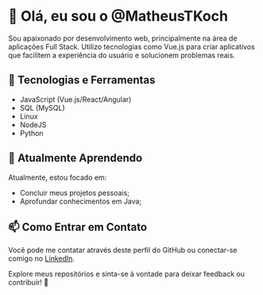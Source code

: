 # 👋 Olá, eu sou o @MatheusTKoch
Sou apaixonado por desenvolvimento web, principalmente na área de aplicações Full Stack. Utilizo tecnologias como Vue.js para criar aplicativos que facilitem a experiência do usuário e solucionem problemas reais.

## 🚀 Tecnologias e Ferramentas
- JavaScript (Vue.js/React/Angular)
- SQL (MySQL)
- Linux
- NodeJS
- Python

## 🌱 Atualmente Aprendendo
Atualmente, estou focado em:
- Concluir meus projetos pessoais;
- Aprofundar conhecimentos em Java;

## 📫 Como Entrar em Contato
Você pode me contatar através deste perfil do GitHub ou conectar-se comigo no [LinkedIn](https://www.linkedin.com/in/matheus-trilha-koch-712806162/).

Explore meus repositórios e sinta-se à vontade para deixar feedback ou contribuir! 🌟

<!---
MatheusTKoch/MatheusTKoch is a ✨ special ✨ repository because its `README.md` (this file) appears on your GitHub profile.
You can click the Preview link to take a look at your changes.
--->
